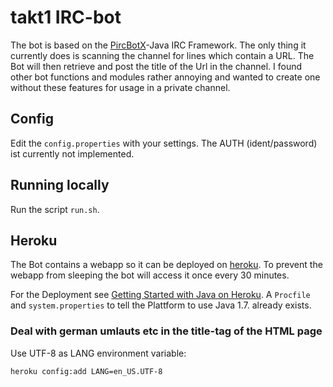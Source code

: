 # takt1 IRC-bot
The bot is based on the [PircBotX](https://code.google.com/p/pircbotx/)-Java IRC Framework. The only thing it currently does is scanning the channel for lines which contain a URL. The Bot will then retrieve and post the title of the Url in the channel. I found other bot functions and modules rather annoying and wanted to create one without these features for usage in a private channel.

## Config
Edit the `config.properties` with your settings. The AUTH (ident/password) ist currently not implemented.

## Running locally
Run the script `run.sh`.

## Heroku
The Bot contains a webapp so it can be deployed on [heroku](https://heroku.com). To prevent the webapp from sleeping the bot will access it once every 30 minutes. 

For the Deployment see [Getting Started with Java on Heroku](https://devcenter.heroku.com/articles/getting-started-with-java). A `Procfile` and `system.properties` to tell the Plattform to use Java 1.7. already exists.

### Deal with german umlauts etc in the title-tag of the HTML page
Use UTF-8 as LANG environment variable:

    heroku config:add LANG=en_US.UTF-8